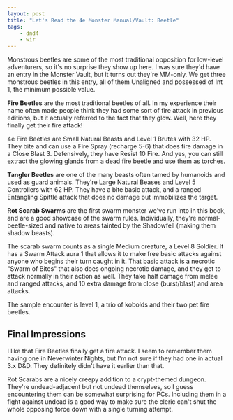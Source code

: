 ```yaml
---
layout: post
title: "Let's Read the 4e Monster Manual/Vault: Beetle"
tags:
    - dnd4
    - wir
---
```


Monstrous beetles are some of the most traditional opposition for low-level
adventurers, so it's no surprise they show up here. I was sure they'd have an
entry in the Monster Vault, but it turns out they're MM-only. We get three
monstrous beetles in this entry, all of them Unaligned and possessed of Int 1,
the minimum possible value.

**Fire Beetles** are the most traditional beetles of all. In my experience their
name often made people think they had some sort of fire attack in previous
editions, but it actually referred to the fact that they glow. Well, here they
finally get their fire attack!

4e Fire Beetles are Small Natural Beasts and Level 1 Brutes with 32 HP. They
bite and can use a Fire Spray (recharge 5-6) that does fire damage in a Close
Blast 3. Defensively, they have Resist 10 Fire. And yes, you can still extract
the glowing glands from a dead fire beetle and use them as torches.

**Tangler Beetles** are one of the many beasts often tamed by humanoids and used
as guard animals. They're Large Natural Beases and Level 5 Controllers with 62
HP. They have a bite basic attack, and a ranged Entangling Spittle attack that
does no damage but immobilizes the target.

**Rot Scarab Swarms** are the first swarm monster we've run into in this book,
and are a good showcase of the swarm rules. Individually, they're
normal-beetle-sized and native to areas tainted by the Shadowfell (making them
shadow beasts).

The scarab swarm counts as a single Medium creature, a Level 8 Soldier. It has a
Swarm Attack aura 1 that allows it to make free basic attacks against anyone who
begins their turn caught in it. That basic attack is a necrotic "Swarm of Bites"
that also does ongoing necrotic damage, and they get to attack normally in their
action as well. They take half damage from melee and ranged attacks, and 10
extra damage from close (burst/blast) and area attacks.

The sample encounter is level 1, a trio of kobolds and their two pet fire
beetles.

## Final Impressions

I like that Fire Beetles finally get a fire attack. I seem to remember them
having one in Neverwinter Nights, but I'm not sure if they had one in actual 3.x
D&D. They definitely didn't have it earlier than that.

Rot Scarabs are a nicely creepy addition to a crypt-themed dungeon. They're
undead-adjacent but not undead themselves, so I guess encountering them can be
somewhat surprising for PCs. Including them in a fight against undead is a good
way to make sure the cleric can't shut the whole opposing force down with a
single turning attempt.
